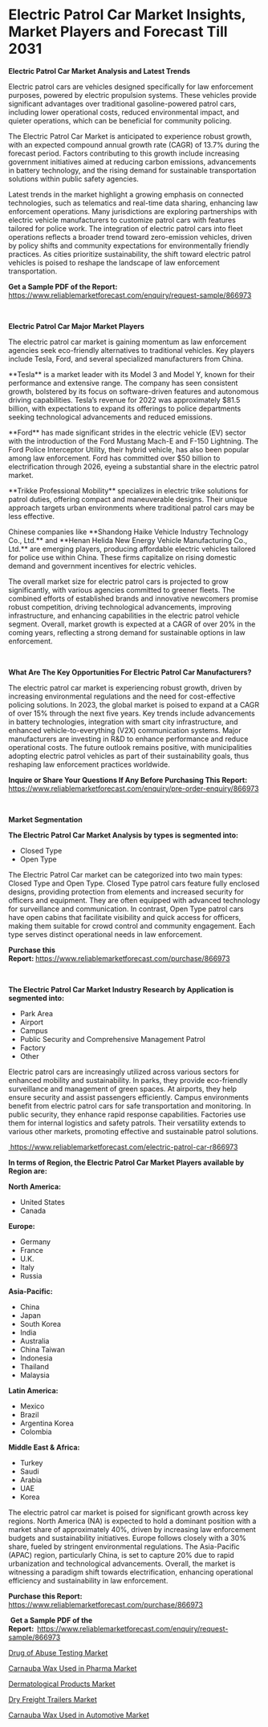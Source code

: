 <p><h1>Electric Patrol Car Market Insights, Market Players and Forecast Till 2031</h1></p><p><strong>Electric Patrol Car Market Analysis and Latest Trends</strong></p>
<p><p>Electric patrol cars are vehicles designed specifically for law enforcement purposes, powered by electric propulsion systems. These vehicles provide significant advantages over traditional gasoline-powered patrol cars, including lower operational costs, reduced environmental impact, and quieter operations, which can be beneficial for community policing.</p><p>The Electric Patrol Car Market is anticipated to experience robust growth, with an expected compound annual growth rate (CAGR) of 13.7% during the forecast period. Factors contributing to this growth include increasing government initiatives aimed at reducing carbon emissions, advancements in battery technology, and the rising demand for sustainable transportation solutions within public safety agencies. </p><p>Latest trends in the market highlight a growing emphasis on connected technologies, such as telematics and real-time data sharing, enhancing law enforcement operations. Many jurisdictions are exploring partnerships with electric vehicle manufacturers to customize patrol cars with features tailored for police work. The integration of electric patrol cars into fleet operations reflects a broader trend toward zero-emission vehicles, driven by policy shifts and community expectations for environmentally friendly practices. As cities prioritize sustainability, the shift toward electric patrol vehicles is poised to reshape the landscape of law enforcement transportation.</p></p>
<p><strong>Get a Sample PDF of the Report:&nbsp;</strong> <a href="https://www.reliablemarketforecast.com/enquiry/request-sample/866973?utm_campaign=1110&utm_medium=2&utm_source=Github&utm_content=ia&utm_term=02112024&utm_id=electric-patrol-car">https://www.reliablemarketforecast.com/enquiry/request-sample/866973</a></p>
<p>&nbsp;</p>
<p><strong>Electric Patrol Car Major Market Players</strong></p>
<p><p>The electric patrol car market is gaining momentum as law enforcement agencies seek eco-friendly alternatives to traditional vehicles. Key players include Tesla, Ford, and several specialized manufacturers from China.</p><p>**Tesla** is a market leader with its Model 3 and Model Y, known for their performance and extensive range. The company has seen consistent growth, bolstered by its focus on software-driven features and autonomous driving capabilities. Tesla’s revenue for 2022 was approximately $81.5 billion, with expectations to expand its offerings to police departments seeking technological advancements and reduced emissions.</p><p>**Ford** has made significant strides in the electric vehicle (EV) sector with the introduction of the Ford Mustang Mach-E and F-150 Lightning. The Ford Police Interceptor Utility, their hybrid vehicle, has also been popular among law enforcement. Ford has committed over $50 billion to electrification through 2026, eyeing a substantial share in the electric patrol market.</p><p>**Trikke Professional Mobility** specializes in electric trike solutions for patrol duties, offering compact and maneuverable designs. Their unique approach targets urban environments where traditional patrol cars may be less effective.</p><p>Chinese companies like **Shandong Haike Vehicle Industry Technology Co., Ltd.** and **Henan Helida New Energy Vehicle Manufacturing Co., Ltd.** are emerging players, producing affordable electric vehicles tailored for police use within China. These firms capitalize on rising domestic demand and government incentives for electric vehicles.</p><p>The overall market size for electric patrol cars is projected to grow significantly, with various agencies committed to greener fleets. The combined efforts of established brands and innovative newcomers promise robust competition, driving technological advancements, improving infrastructure, and enhancing capabilities in the electric patrol vehicle segment. Overall, market growth is expected at a CAGR of over 20% in the coming years, reflecting a strong demand for sustainable options in law enforcement.</p></p>
<p>&nbsp;</p>
<p><strong>What Are The Key Opportunities For Electric Patrol Car Manufacturers?</strong></p>
<p><p>The electric patrol car market is experiencing robust growth, driven by increasing environmental regulations and the need for cost-effective policing solutions. In 2023, the global market is poised to expand at a CAGR of over 15% through the next five years. Key trends include advancements in battery technologies, integration with smart city infrastructure, and enhanced vehicle-to-everything (V2X) communication systems. Major manufacturers are investing in R&D to enhance performance and reduce operational costs. The future outlook remains positive, with municipalities adopting electric patrol vehicles as part of their sustainability goals, thus reshaping law enforcement practices worldwide.</p></p>
<p><strong>Inquire or Share Your Questions If Any Before Purchasing This Report:</strong> <a href="https://www.reliablemarketforecast.com/enquiry/pre-order-enquiry/866973?utm_campaign=1110&utm_medium=2&utm_source=Github&utm_content=ia&utm_term=02112024&utm_id=electric-patrol-car">https://www.reliablemarketforecast.com/enquiry/pre-order-enquiry/866973</a></p>
<p>&nbsp;</p>
<p><strong>Market Segmentation</strong></p>
<p><strong>The Electric Patrol Car Market Analysis by types is segmented into:</strong></p>
<p><ul><li>Closed Type</li><li>Open Type</li></ul></p>
<p><p>The Electric Patrol Car market can be categorized into two main types: Closed Type and Open Type. Closed Type patrol cars feature fully enclosed designs, providing protection from elements and increased security for officers and equipment. They are often equipped with advanced technology for surveillance and communication. In contrast, Open Type patrol cars have open cabins that facilitate visibility and quick access for officers, making them suitable for crowd control and community engagement. Each type serves distinct operational needs in law enforcement.</p></p>
<p><strong>Purchase this Report:&nbsp;</strong><a href="https://www.reliablemarketforecast.com/purchase/866973?utm_campaign=1110&utm_medium=2&utm_source=Github&utm_content=ia&utm_term=02112024&utm_id=electric-patrol-car">https://www.reliablemarketforecast.com/purchase/866973</a></p>
<p>&nbsp;</p>
<p><strong>The Electric Patrol Car Market Industry Research by Application is segmented into:</strong></p>
<p><ul><li>Park Area</li><li>Airport</li><li>Campus</li><li>Public Security and Comprehensive Management Patrol</li><li>Factory</li><li>Other</li></ul></p>
<p><p>Electric patrol cars are increasingly utilized across various sectors for enhanced mobility and sustainability. In parks, they provide eco-friendly surveillance and management of green spaces. At airports, they help ensure security and assist passengers efficiently. Campus environments benefit from electric patrol cars for safe transportation and monitoring. In public security, they enhance rapid response capabilities. Factories use them for internal logistics and safety patrols. Their versatility extends to various other markets, promoting effective and sustainable patrol solutions.</p></p>
<p><a href="https://www.reliablemarketforecast.com/electric-patrol-car-r866973?utm_campaign=1110&utm_medium=2&utm_source=Github&utm_content=ia&utm_term=02112024&utm_id=electric-patrol-car">&nbsp;https://www.reliablemarketforecast.com/electric-patrol-car-r866973</a></p>
<p><strong>In terms of Region, the Electric Patrol Car Market Players available by Region are:</strong></p>
<p>
    <p> <strong> North America: </strong>
        <ul>
            <li>United States</li>
            <li>Canada</li>
        </ul>
        </p> 
    <p> <strong> Europe: </strong>
        <ul>
            <li>Germany</li>
            <li>France</li>
            <li>U.K.</li>
            <li>Italy</li>
            <li>Russia</li>
        </ul>
        </p> 
    <p> <strong> Asia-Pacific: </strong>
        <ul>
            <li>China</li>
            <li>Japan</li>
            <li>South Korea</li>
            <li>India</li>
            <li>Australia</li>
            <li>China Taiwan</li>
            <li>Indonesia</li>
            <li>Thailand</li>
            <li>Malaysia</li>
        </ul>
        </p> 
    <p> <strong> Latin America: </strong>
        <ul>
            <li>Mexico</li>
            <li>Brazil</li>
            <li>Argentina Korea</li>
            <li>Colombia</li>
        </ul>
        </p> 
    <p> <strong> Middle East & Africa: </strong>
        <ul>
            <li>Turkey</li>
            <li>Saudi</li>
            <li>Arabia</li>
            <li>UAE</li>
            <li>Korea</li>
        </ul>
    </p>
    </p>
<p><p>The electric patrol car market is poised for significant growth across key regions. North America (NA) is expected to hold a dominant position with a market share of approximately 40%, driven by increasing law enforcement budgets and sustainability initiatives. Europe follows closely with a 30% share, fueled by stringent environmental regulations. The Asia-Pacific (APAC) region, particularly China, is set to capture 20% due to rapid urbanization and technological advancements. Overall, the market is witnessing a paradigm shift towards electrification, enhancing operational efficiency and sustainability in law enforcement.</p></p>
<p><strong>Purchase this Report: </strong><a href="https://www.reliablemarketforecast.com/purchase/866973?utm_campaign=1110&utm_medium=2&utm_source=Github&utm_content=ia&utm_term=02112024&utm_id=electric-patrol-car">https://www.reliablemarketforecast.com/purchase/866973</a></p>
<p>&nbsp;<strong>Get a Sample PDF of the Report:&nbsp;&nbsp;</strong><a href="https://www.reliablemarketforecast.com/enquiry/request-sample/866973?utm_campaign=1110&utm_medium=2&utm_source=Github&utm_content=ia&utm_term=02112024&utm_id=electric-patrol-car">https://www.reliablemarketforecast.com/enquiry/request-sample/866973</a></p>
<p><strong></strong></p>
<p><p><a href="https://issuu.com/reportprime-2/docs/drug-of-abuse-testing-market-size-2_36708a59a53c2b?utm_campaign=1110&utm_medium=2&utm_source=Github&utm_content=ia&utm_term=02112024&utm_id=electric-patrol-car">Drug of Abuse Testing Market</a></p><p><a href="https://www.linkedin.com/pulse/evaluating-global-carnauba-wax-used-pharma-market-trends-aedfe?utm_campaign=1110&utm_medium=2&utm_source=Github&utm_content=ia&utm_term=02112024&utm_id=electric-patrol-car">Carnauba Wax Used in Pharma Market</a></p><p><a href="https://issuu.com/reportprime-2/docs/dermatological-products-market-size_62ca337f487bcc?utm_campaign=1110&utm_medium=2&utm_source=Github&utm_content=ia&utm_term=02112024&utm_id=electric-patrol-car">Dermatological Products Market</a></p><p><a href="https://github.com/sandygraoj2/Market-Research-Report-List-1/blob/main/dry-freight-trailers-market.md?utm_campaign=1110&utm_medium=2&utm_source=Github&utm_content=ia&utm_term=02112024&utm_id=electric-patrol-car">Dry Freight Trailers Market</a></p><p><a href="https://www.linkedin.com/pulse/navigating-carnauba-wax-used-automotive-market-expert-analysis-jw2pe?utm_campaign=1110&utm_medium=2&utm_source=Github&utm_content=ia&utm_term=02112024&utm_id=electric-patrol-car">Carnauba Wax Used in Automotive Market</a></p></p>